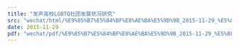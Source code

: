 ```yaml
---
title: "发声高校LGBTQ社团发展状况研究"
src: "wechat/html/%E9%85%B7%E5%84%BF%E8%AE%BA%E5%9D%9B_2015-11-29_%E5%8F%91%E5%A3%B0%E9%AB%98%E6%A0%A1LGBTQ%E7%A4%BE%E5%9B%A2%E5%8F%91%E5%B1%95%E7%8A%B6%E5%86%B5%E7%A0%94%E7%A9%B6.html"
date: 2015-11-29
pdf: "wechat/pdf/%E9%85%B7%E5%84%BF%E8%AE%BA%E5%9D%9B_2015-11-29_%E5%8F%91%E5%A3%B0%E9%AB%98%E6%A0%A1LGBTQ%E7%A4%BE%E5%9B%A2%E5%8F%91%E5%B1%95%E7%8A%B6%E5%86%B5%E7%A0%94%E7%A9%B6.pdf"
---
```

